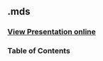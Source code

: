 ## .mds
### [View Presentation online](https://rawgit.com/TelerikAcademy/ASP.NET-Web-Forms/master/.mds/slides/index.html)
### Table of Contents
